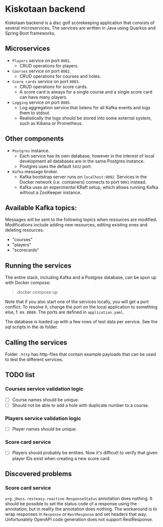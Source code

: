 # Kiskotaan backend
Kiskotaan backend is a disc golf scorekeeping application that consists of several microservices. The services are written in Java using Quarkus and Spring Boot frameworks.

## Microservices
- `Players` service on port `8081`.
  - CRUD operations for players.
- `Courses` service on port `8082`.
  - CRUD operations for courses and holes.
- `Score cards` service on port `8083`.
  - CRUD operations for score cards.
  - A score card is always for a single course and a single score card can have many players.
- `Logging` service on port `8085`.
  - Log aggregation service that listens for all Kafka events and logs them to stdout.
  - Realistically the logs should be stored into some external system, such as Kibana or Prometheus.

## Other components
- `Postgres` instance.
  - Each service has its own database, however in the interest of local development all databases are in the same Postgres instance.
  - Postgres uses the default `5432` port.
- `Kafka` message broker.
  - Kafka bootstrap server runs on `localhost:9092`. Services in the Docker network (i.e. containers) connects to port `9091` instead.
  - Kafka uses an experimental KRaft setup, which allows running Kafka without a ZooKeeper instance.

## Available Kafka topics:
Messages will be sent to the following topics when resources are modified. Modifications include adding new resources, editing existing ones and deleting resources.

- "courses"
- "players"
- "scorecards"

## Running the services
The entire stack, including Kafka and a Postgres database, can be spun up with Docker compose:

> docker compose up

Note that if you also start one of the services locally, you will get a port conflict. To resolve it, change the port on the local application to something else, f. ex. `8080`. The ports are defined in `application.yaml`.

The database is loaded up with a few rows of test data per service. See the sql scripts in the `db` folder.

## Calling the services
Folder `.http` has http-files that contain example payloads that can be used to test the different services.

## TODO list

### Courses service validation logic
- [ ] Course names should be unique.
- [ ] Should not be able to add a hole with duplicate number to a course.

### Players service validation logic
- [ ] Player names should be unique.

### Score card service
- [ ] Players should probably be entities. Now it's difficult to verify that given player IDs exist when creating a new score card.

## Discovered problems

### Score card service
`org.jboss.resteasy.reactive.ResponseStatus` annotation does nothing. It should be possible to set the status code of a response using the annotation, but in reality the annotation does nothing. The workaround is to wrap responses in `Response` or `RestResponse` and set headers that way. Unfortunately OpenAPI code generation does not support RestResponse.
